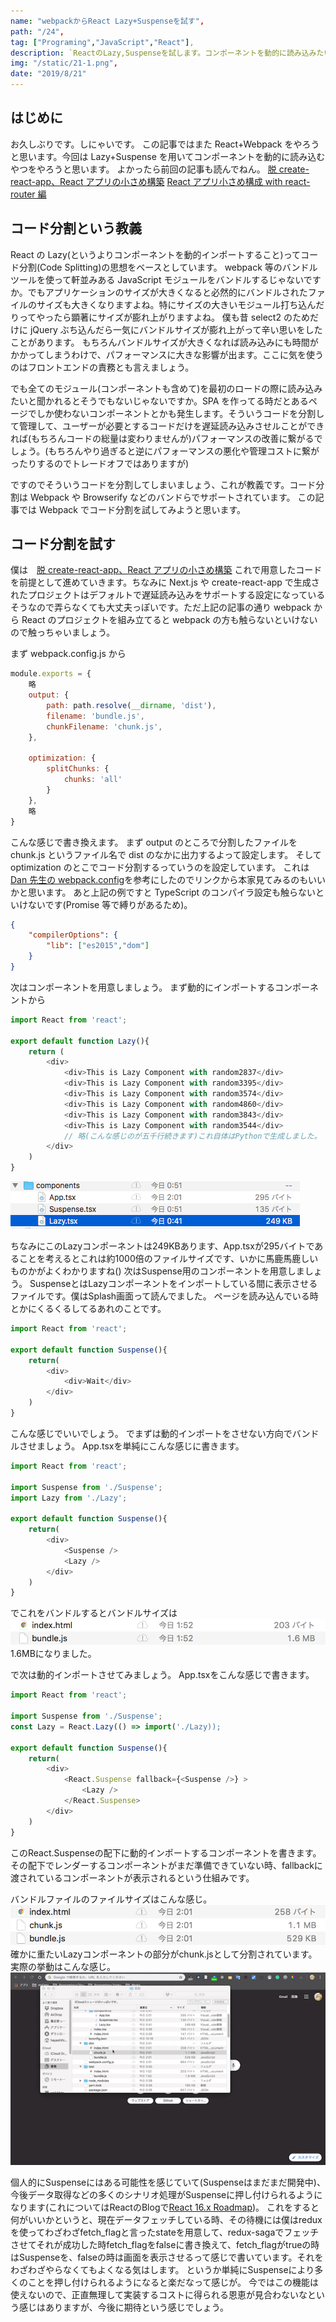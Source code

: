 ```yaml
---
name: "webpackからReact Lazy+Suspenseを試す",
path: "/24",
tag: ["Programing","JavaScript","React"],
description: `ReactのLazy,Suspenseを試します。コンポーネントを動的に読み込みたいよね。`,
img: "/static/21-1.png",
date: "2019/8/21"
---
```


## はじめに

お久しぶりです。しにゃいです。
この記事ではまた React+Webpack をやろうと思います。今回は Lazy+Suspense を用いてコンポーネントを動的に読み込むやつをやろうと思います。
よかったら前回の記事も読んでねん。
[脱 create-react-app、React アプリの小さめ構築](https://www.shinyaigeek.com/p/21)
[React アプリ小さめ構成 with react-router 編](https://www.shinyaigeek.com/p/22)

## コード分割という教義

React の Lazy(というよりコンポーネントを動的インポートすること)ってコード分割(Code Splitting)の思想をベースとしています。
webpack 等のバンドルツールを使って軒並みある JavaScript モジュールをバンドルするじゃないですか。でもアプリケーションのサイズが大きくなると必然的にバンドルされたファイルのサイズも大きくなりますよね。特にサイズの大きいモジュール打ち込んだりってやったら顕著にサイズが膨れ上がりますよね。
僕も昔 select2 のためだけに jQuery ぶち込んだら一気にバンドルサイズが膨れ上がって辛い思いをしたことがあります。
もちろんバンドルサイズが大きくなれば読み込みにも時間がかかってしまうわけで、パフォーマンスに大きな影響が出ます。ここに気を使うのはフロントエンドの責務とも言えましょう。

でも全てのモジュール(コンポーネントも含めて)を最初のロードの際に読み込みたいと聞かれるとそうでもないじゃないですか。SPA を作ってる時だとあるページでしか使わないコンポーネントとかも発生します。そういうコードを分割して管理して、ユーザーが必要とするコードだけを遅延読み込みさせルことができれば(もちろんコードの総量は変わりませんが)パフォーマンスの改善に繋がるでしょう。(もちろんやり過ぎると逆にパフォーマンスの悪化や管理コストに繋がったりするのでトレードオフではありますが)

ですのでそういうコードを分割してしまいましょう、これが教義です。コード分割は Webpack や Browserify などのバンドらでサポートされています。
この記事では Webpack でコード分割を試してみようと思います。

## コード分割を試す

僕は　[脱 create-react-app、React アプリの小さめ構築](https://www.shinyaigeek.com/p/21) これで用意したコードを前提として進めていきます。ちなみに Next.js や create-react-app で生成されたプロジェクトはデフォルトで遅延読み込みをサポートする設定になっているそうなので弄らなくても大丈夫っぽいです。ただ上記の記事の通り webpack から React のプロジェクトを組み立てると webpack の方も触らないといけないので触っちゃいましょう。

まず webpack.config.js から

```JavaScript
module.exports = {
    略
    output: {
        path: path.resolve(__dirname, 'dist'),
        filename: 'bundle.js',
        chunkFilename: 'chunk.js',
    },

    optimization: {
        splitChunks: {
            chunks: 'all'
        }
    },
    略
}
```

こんな感じで書き換えます。
まず output のところで分割したファイルを chunk.js というファイル名で dist のなかに出力するよって設定します。
そして optimization のとこでコード分割するっていうのを設定しています。
これは[Dan 先生の webpack.config](https://gist.github.com/gaearon/ca6e803f5c604d37468b0091d9959269)を参考にしたのでリンクから本家見てみるのもいいかと思います。
あと上記の例ですと TypeScript のコンパイラ設定も触らないといけないです(Promise 等で縛りがあるため)。

```JSON
{
    "compilerOptions": {
        "lib": ["es2015","dom"]
    }
}
```

次はコンポーネントを用意しましょう。
まず動的にインポートするコンポーネントから

```TypeScript
import React from 'react';

export default function Lazy(){
    return (
        <div>
            <div>This is Lazy Component with random2837</div>
            <div>This is Lazy Component with random3395</div>
            <div>This is Lazy Component with random3574</div>
            <div>This is Lazy Component with random4860</div>
            <div>This is Lazy Component with random3843</div>
            <div>This is Lazy Component with random3544</div>
            // 略(こんな感じのが五千行続きます)これ自体はPythonで生成しました。
        </div>
    )
}
```

<img src="/static/24-2.png" />

ちなみにこのLazyコンポーネントは249KBあります、App.tsxが295バイトであることを考えるとこれは約1000倍のファイルサイズです、いかに馬鹿馬鹿しいものかがよくわかりますね()
次はSuspense用のコンポーネントを用意しましょう。
SuspenseとはLazyコンポーネントをインポートしている間に表示させるファイルです。僕はSplash画面って読んでました。
ページを読み込んでいる時とかにくるくるしてるあれのことです。

```TypeScript
import React from 'react';

export default function Suspense(){
    return(
        <div>
            <div>Wait</div>
        </div>
    )
}
```

こんな感じでいいでしょう。
でまずは動的インポートをさせない方向でバンドルさせましょう。
App.tsxを単純にこんな感じに書きます。

```TypeScript
import React from 'react';

import Suspense from './Suspense';
import Lazy from './Lazy';

export default function Suspense(){
    return(
        <div>
            <Suspense />
            <Lazy />
        </div>
    )
}
```

でこれをバンドルするとバンドルサイズは
<img src="/static/24-3.png" />
1.6MBになりました。

で次は動的インポートさせてみましょう。
App.tsxをこんな感じで書きます。

```TypeScript
import React from 'react';

import Suspense from './Suspense';
const Lazy = React.Lazy(() => import('./Lazy));

export default function Suspense(){
    return(
        <div>
            <React.Suspense fallback={<Suspense />} >
                <Lazy />
            </React.Suspense>
        </div>
    )
}
```

このReact.Suspenseの配下に動的インポートするコンポーネントを書きます。
その配下でレンダーするコンポーネントがまだ準備できていない時、fallbackに渡されているコンポーネントが表示されるという仕組みです。

バンドルファイルのファイルサイズはこんな感じ。
<img src="/static/24-4.png" />
確かに重たいLazyコンポーネントの部分がchunk.jsとして分割されています。
実際の挙動はこんな感じ。
<img src="/static/24-5.gif" />

個人的にSuspenseにはある可能性を感じていて(Suspenseはまだまだ開発中)、今後データ取得などの多くのシナリオ処理がSuspenseに押し付けられるようになります(これについてはReactのBlogで[React 16.x Roadmap](https://ja.reactjs.org/blog/2018/11/27/react-16-roadmap.html))。
これをすると何がいいかというと、現在データフェッチしている時、その待機には僕はreduxを使ってわざわざfetch_flagと言ったstateを用意して、redux-sagaでフェッチさせてそれが成功した時fetch_flagをfalseに書き換えて、fetch_flagがtrueの時はSuspenseを、falseの時は画面を表示させるって感じで書いています。それをわざわざやらなくてもよくなる気はします。
というか単純にSuspenseにより多くのことを押し付けられるようになると楽だなって感じが。
今ではこの機能は使えないので、正直無理して実装するコストに得られる恩恵が見合わないなという感じはありますが、今後に期待という感じでしょう。

